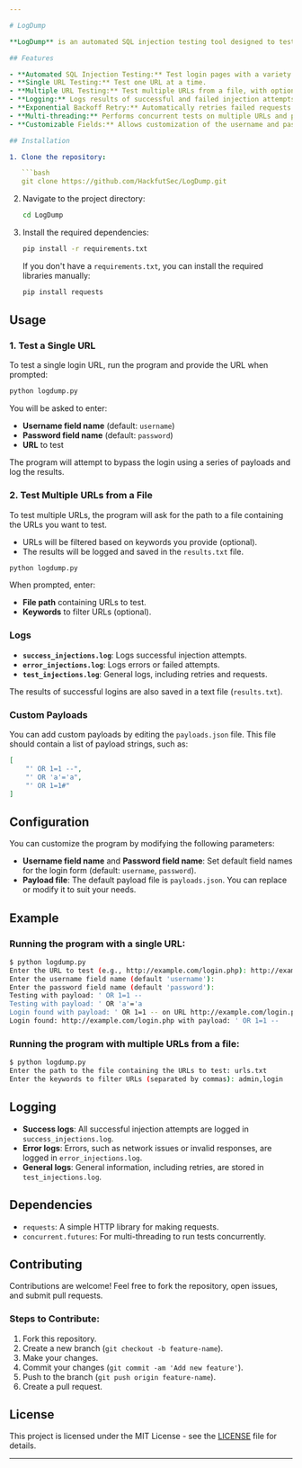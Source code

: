 ```yaml
---

# LogDump

**LogDump** is an automated SQL injection testing tool designed to test login pages for vulnerabilities. It sends injection payloads into the username and password fields to check for potential security flaws. The tool supports both single URL testing and testing multiple URLs from a file, with logging, retry mechanisms, and multi-threading for improved performance.

## Features

- **Automated SQL Injection Testing:** Test login pages with a variety of payloads to check for vulnerabilities.
- **Single URL Testing:** Test one URL at a time.
- **Multiple URL Testing:** Test multiple URLs from a file, with optional URL filtering based on keywords.
- **Logging:** Logs results of successful and failed injection attempts into separate log files.
- **Exponential Backoff Retry:** Automatically retries failed requests with an increasing delay.
- **Multi-threading:** Performs concurrent tests on multiple URLs and payloads for faster results.
- **Customizable Fields:** Allows customization of the username and password field names.

## Installation

1. Clone the repository:

   ```bash
   git clone https://github.com/HackfutSec/LogDump.git
   ```

2. Navigate to the project directory:

   ```bash
   cd LogDump
   ```

3. Install the required dependencies:

   ```bash
   pip install -r requirements.txt
   ```

   If you don't have a `requirements.txt`, you can install the required libraries manually:

   ```bash
   pip install requests
   ```

## Usage

### 1. Test a Single URL

To test a single login URL, run the program and provide the URL when prompted:

```bash
python logdump.py
```

You will be asked to enter:

- **Username field name** (default: `username`)
- **Password field name** (default: `password`)
- **URL** to test

The program will attempt to bypass the login using a series of payloads and log the results.

### 2. Test Multiple URLs from a File

To test multiple URLs, the program will ask for the path to a file containing the URLs you want to test.

- URLs will be filtered based on keywords you provide (optional).
- The results will be logged and saved in the `results.txt` file.

```bash
python logdump.py
```

When prompted, enter:

- **File path** containing URLs to test.
- **Keywords** to filter URLs (optional).

### Logs

- **`success_injections.log`**: Logs successful injection attempts.
- **`error_injections.log`**: Logs errors or failed attempts.
- **`test_injections.log`**: General logs, including retries and requests.

The results of successful logins are also saved in a text file (`results.txt`).

### Custom Payloads

You can add custom payloads by editing the `payloads.json` file. This file should contain a list of payload strings, such as:

```json
[
    "' OR 1=1 --",
    "' OR 'a'='a",
    "' OR 1=1#"
]
```

## Configuration

You can customize the program by modifying the following parameters:

- **Username field name** and **Password field name**: Set default field names for the login form (default: `username`, `password`).
- **Payload file**: The default payload file is `payloads.json`. You can replace or modify it to suit your needs.

## Example

### Running the program with a single URL:

```bash
$ python logdump.py
Enter the URL to test (e.g., http://example.com/login.php): http://example.com/login.php
Enter the username field name (default 'username'): 
Enter the password field name (default 'password'): 
Testing with payload: ' OR 1=1 --
Testing with payload: ' OR 'a'='a
Login found with payload: ' OR 1=1 -- on URL http://example.com/login.php
Login found: http://example.com/login.php with payload: ' OR 1=1 --
```

### Running the program with multiple URLs from a file:

```bash
$ python logdump.py
Enter the path to the file containing the URLs to test: urls.txt
Enter the keywords to filter URLs (separated by commas): admin,login
```

## Logging

- **Success logs**: All successful injection attempts are logged in `success_injections.log`.
- **Error logs**: Errors, such as network issues or invalid responses, are logged in `error_injections.log`.
- **General logs**: General information, including retries, are stored in `test_injections.log`.

## Dependencies

- `requests`: A simple HTTP library for making requests.
- `concurrent.futures`: For multi-threading to run tests concurrently.

## Contributing

Contributions are welcome! Feel free to fork the repository, open issues, and submit pull requests.

### Steps to Contribute:

1. Fork this repository.
2. Create a new branch (`git checkout -b feature-name`).
3. Make your changes.
4. Commit your changes (`git commit -am 'Add new feature'`).
5. Push to the branch (`git push origin feature-name`).
6. Create a pull request.

## License

This project is licensed under the MIT License - see the [LICENSE](LICENSE) file for details.

---
```

